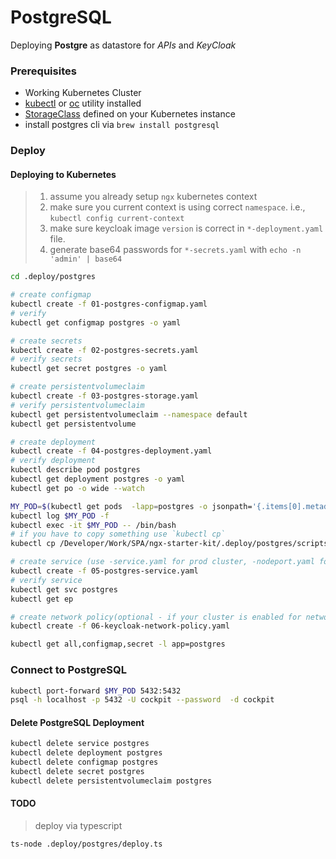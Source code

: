 # PostgreSQL

Deploying **Postgre** as datastore for _APIs_ and _KeyCloak_

### Prerequisites

- Working Kubernetes Cluster
- [kubectl](https://kubernetes.io/docs/tasks/tools/install-kubectl/) or [oc](https://docs.openshift.com/container-platform/3.11/cli_reference/get_started_cli.html) utility installed
- [StorageClass](https://kubernetes.io/docs/concepts/storage/storage-classes/) defined on your Kubernetes instance
- install postgres cli via `brew install postgresql`

### Deploy

#### Deploying to Kubernetes

> 1. assume you already setup `ngx` kubernetes context
> 2. make sure you current context is using correct `namespace`. i.e., `kubectl config current-context`
> 3. make sure keycloak image `version` is correct in `*-deployment.yaml` file.
> 4. generate base64 passwords for `*-secrets.yaml` with `echo -n 'admin' | base64`

```bash
cd .deploy/postgres

# create configmap
kubectl create -f 01-postgres-configmap.yaml
# verify
kubectl get configmap postgres -o yaml

# create secrets
kubectl create -f 02-postgres-secrets.yaml
# verify secrets
kubectl get secret postgres -o yaml

# create persistentvolumeclaim
kubectl create -f 03-postgres-storage.yaml
# verify persistentvolumeclaim
kubectl get persistentvolumeclaim --namespace default
kubectl get persistentvolume

# create deployment
kubectl create -f 04-postgres-deployment.yaml
# verify deployment
kubectl describe pod postgres
kubectl get deployment postgres -o yaml
kubectl get po -o wide --watch

MY_POD=$(kubectl get pods  -lapp=postgres -o jsonpath='{.items[0].metadata.name}')
kubectl log $MY_POD -f
kubectl exec -it $MY_POD -- /bin/bash
# if you have to copy something use `kubectl cp`
kubectl cp /Developer/Work/SPA/ngx-starter-kit/.deploy/postgres/scripts/create_databases.sh $MY_POD:/tmp/test.sh

# create service (use -service.yaml for prod cluster, -nodeport.yaml for development)
kubectl create -f 05-postgres-service.yaml
# verify service
kubectl get svc postgres
kubectl get ep

# create network policy(optional - if your cluster is enabled for network-policy)
kubectl create -f 06-keycloak-network-policy.yaml

kubectl get all,configmap,secret -l app=postgres
```

### Connect to PostgreSQL

```bash
kubectl port-forward $MY_POD 5432:5432
psql -h localhost -p 5432 -U cockpit --password  -d cockpit
```

#### Delete PostgreSQL Deployment

```bash
kubectl delete service postgres
kubectl delete deployment postgres
kubectl delete configmap postgres
kubectl delete secret postgres
kubectl delete persistentvolumeclaim postgres
```

#### TODO

> deploy via typescript

```bash
ts-node .deploy/postgres/deploy.ts
```
